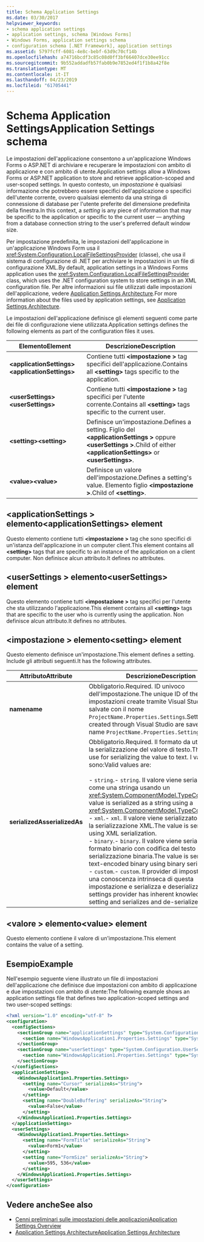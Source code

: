 ```yaml
---
title: Schema Application Settings
ms.date: 03/30/2017
helpviewer_keywords:
- schema application settings
- application settings, schema [Windows Forms]
- Windows Forms, application settings schema
- configuration schema [.NET Framework], application settings
ms.assetid: 5797fcff-6081-4e8c-bebf-63d9c70cf14b
ms.openlocfilehash: a74716bcdf3c85c08d0ff3bf66407dce30ee91cc
ms.sourcegitcommit: 9b552addadfb57fab0b9e7852ed4f1f1b8a42f8e
ms.translationtype: MT
ms.contentlocale: it-IT
ms.lasthandoff: 04/23/2019
ms.locfileid: "61705441"
---
```

# <a name="application-settings-schema"></a><span data-ttu-id="8341c-102">Schema Application Settings</span><span class="sxs-lookup"><span data-stu-id="8341c-102">Application Settings schema</span></span>

<span data-ttu-id="8341c-103">Le impostazioni dell'applicazione consentono a un'applicazione Windows Forms o ASP.NET di archiviare e recuperare le impostazioni con ambito di applicazione e con ambito di utente.</span><span class="sxs-lookup"><span data-stu-id="8341c-103">Application settings allow a Windows Forms or ASP.NET application to store and retrieve application-scoped and user-scoped settings.</span></span> <span data-ttu-id="8341c-104">In questo contesto, un *impostazione* è qualsiasi informazione che potrebbero essere specifici dell'applicazione o specifici dell'utente corrente, ovvero qualsiasi elemento da una stringa di connessione di database per l'utente preferite del dimensione predefinita della finestra.</span><span class="sxs-lookup"><span data-stu-id="8341c-104">In this context, a *setting* is any piece of information that may be specific to the application or specific to the current user — anything from a database connection string to the user's preferred default window size.</span></span>

<span data-ttu-id="8341c-105">Per impostazione predefinita, le impostazioni dell'applicazione in un'applicazione Windows Form usa il <xref:System.Configuration.LocalFileSettingsProvider> (classe), che usa il sistema di configurazione di .NET per archiviare le impostazioni in un file di configurazione XML.</span><span class="sxs-lookup"><span data-stu-id="8341c-105">By default, application settings in a Windows Forms application uses the <xref:System.Configuration.LocalFileSettingsProvider> class, which uses the .NET configuration system to store settings in an XML configuration file.</span></span> <span data-ttu-id="8341c-106">Per altre informazioni sui file utilizzati dalle impostazioni dell'applicazione, vedere [Application Settings Architecture](~/docs/framework/winforms/advanced/application-settings-architecture.md).</span><span class="sxs-lookup"><span data-stu-id="8341c-106">For more information about the files used by application settings, see [Application Settings Architecture](~/docs/framework/winforms/advanced/application-settings-architecture.md).</span></span>

<span data-ttu-id="8341c-107">Le impostazioni dell'applicazione definisce gli elementi seguenti come parte dei file di configurazione viene utilizzata.</span><span class="sxs-lookup"><span data-stu-id="8341c-107">Application settings defines the following elements as part of the configuration files it uses.</span></span>

| <span data-ttu-id="8341c-108">Elemento</span><span class="sxs-lookup"><span data-stu-id="8341c-108">Element</span></span>                    | <span data-ttu-id="8341c-109">Descrizione</span><span class="sxs-lookup"><span data-stu-id="8341c-109">Description</span></span>                                                                           |
| -------------------------- | ------------------------------------------------------------------------------------- |
| <span data-ttu-id="8341c-110">**\<applicationSettings>**</span><span class="sxs-lookup"><span data-stu-id="8341c-110">**\<applicationSettings>**</span></span> | <span data-ttu-id="8341c-111">Contiene tutti  **\<impostazione >** tag specifici dell'applicazione.</span><span class="sxs-lookup"><span data-stu-id="8341c-111">Contains all **\<setting>** tags specific to the application.</span></span>                         |
| <span data-ttu-id="8341c-112">**\<userSettings>**</span><span class="sxs-lookup"><span data-stu-id="8341c-112">**\<userSettings>**</span></span>        | <span data-ttu-id="8341c-113">Contiene tutti  **\<impostazione >** tag specifici per l'utente corrente.</span><span class="sxs-lookup"><span data-stu-id="8341c-113">Contains all **\<setting>** tags specific to the current user.</span></span>                        |
| <span data-ttu-id="8341c-114">**\<setting>**</span><span class="sxs-lookup"><span data-stu-id="8341c-114">**\<setting>**</span></span>             | <span data-ttu-id="8341c-115">Definisce un'impostazione.</span><span class="sxs-lookup"><span data-stu-id="8341c-115">Defines a setting.</span></span> <span data-ttu-id="8341c-116">Figlio del  **\<applicationSettings >** oppure  **\<userSettings >**.</span><span class="sxs-lookup"><span data-stu-id="8341c-116">Child of either **\<applicationSettings>** or **\<userSettings>**.</span></span> |
| <span data-ttu-id="8341c-117">**\<value>**</span><span class="sxs-lookup"><span data-stu-id="8341c-117">**\<value>**</span></span>               | <span data-ttu-id="8341c-118">Definisce un valore dell'impostazione.</span><span class="sxs-lookup"><span data-stu-id="8341c-118">Defines a setting's value.</span></span> <span data-ttu-id="8341c-119">Elemento figlio  **\<impostazione >**.</span><span class="sxs-lookup"><span data-stu-id="8341c-119">Child of **\<setting>**.</span></span>                                   |

## <a name="applicationsettings-element"></a><span data-ttu-id="8341c-120">\<applicationSettings > elemento</span><span class="sxs-lookup"><span data-stu-id="8341c-120">\<applicationSettings> element</span></span>

<span data-ttu-id="8341c-121">Questo elemento contiene tutti  **\<impostazione >** tag che sono specifici di un'istanza dell'applicazione in un computer client.</span><span class="sxs-lookup"><span data-stu-id="8341c-121">This element contains all **\<setting>** tags that are specific to an instance of the application on a client computer.</span></span> <span data-ttu-id="8341c-122">Non definisce alcun attributo.</span><span class="sxs-lookup"><span data-stu-id="8341c-122">It defines no attributes.</span></span>

## <a name="usersettings-element"></a><span data-ttu-id="8341c-123">\<userSettings > elemento</span><span class="sxs-lookup"><span data-stu-id="8341c-123">\<userSettings> element</span></span>

<span data-ttu-id="8341c-124">Questo elemento contiene tutti  **\<impostazione >** tag specifici per l'utente che sta utilizzando l'applicazione.</span><span class="sxs-lookup"><span data-stu-id="8341c-124">This element contains all **\<setting>** tags that are specific to the user who is currently using the application.</span></span> <span data-ttu-id="8341c-125">Non definisce alcun attributo.</span><span class="sxs-lookup"><span data-stu-id="8341c-125">It defines no attributes.</span></span>

## <a name="setting-element"></a><span data-ttu-id="8341c-126">\<impostazione > elemento</span><span class="sxs-lookup"><span data-stu-id="8341c-126">\<setting> element</span></span>

<span data-ttu-id="8341c-127">Questo elemento definisce un'impostazione.</span><span class="sxs-lookup"><span data-stu-id="8341c-127">This element defines a setting.</span></span> <span data-ttu-id="8341c-128">Include gli attributi seguenti.</span><span class="sxs-lookup"><span data-stu-id="8341c-128">It has the following attributes.</span></span>

| <span data-ttu-id="8341c-129">Attributo</span><span class="sxs-lookup"><span data-stu-id="8341c-129">Attribute</span></span>        | <span data-ttu-id="8341c-130">Descrizione</span><span class="sxs-lookup"><span data-stu-id="8341c-130">Description</span></span> |
| ---------------- | ----------- |
| <span data-ttu-id="8341c-131">**name**</span><span class="sxs-lookup"><span data-stu-id="8341c-131">**name**</span></span>         | <span data-ttu-id="8341c-132">Obbligatorio.</span><span class="sxs-lookup"><span data-stu-id="8341c-132">Required.</span></span> <span data-ttu-id="8341c-133">ID univoco dell'impostazione.</span><span class="sxs-lookup"><span data-stu-id="8341c-133">The unique ID of the setting.</span></span> <span data-ttu-id="8341c-134">Le impostazioni create tramite Visual Studio vengono salvate con il nome `ProjectName.Properties.Settings`.</span><span class="sxs-lookup"><span data-stu-id="8341c-134">Settings created through Visual Studio are saved with the name `ProjectName.Properties.Settings`.</span></span> |
| <span data-ttu-id="8341c-135">**serializedAs**</span><span class="sxs-lookup"><span data-stu-id="8341c-135">**serializedAs**</span></span> | <span data-ttu-id="8341c-136">Obbligatorio.</span><span class="sxs-lookup"><span data-stu-id="8341c-136">Required.</span></span> <span data-ttu-id="8341c-137">Il formato da utilizzare per la serializzazione del valore di testo.</span><span class="sxs-lookup"><span data-stu-id="8341c-137">The format to use for serializing the value to text.</span></span> <span data-ttu-id="8341c-138">I valori validi sono:</span><span class="sxs-lookup"><span data-stu-id="8341c-138">Valid values are:</span></span><br><br><span data-ttu-id="8341c-139">- `string`.</span><span class="sxs-lookup"><span data-stu-id="8341c-139">- `string`.</span></span> <span data-ttu-id="8341c-140">Il valore viene serializzato come una stringa usando un <xref:System.ComponentModel.TypeConverter>.</span><span class="sxs-lookup"><span data-stu-id="8341c-140">The value is serialized as a string using a <xref:System.ComponentModel.TypeConverter>.</span></span><br><span data-ttu-id="8341c-141">- `xml`.</span><span class="sxs-lookup"><span data-stu-id="8341c-141">- `xml`.</span></span> <span data-ttu-id="8341c-142">Il valore viene serializzato utilizzando la serializzazione XML.</span><span class="sxs-lookup"><span data-stu-id="8341c-142">The value is serialized using XML serialization.</span></span><br><span data-ttu-id="8341c-143">- `binary`.</span><span class="sxs-lookup"><span data-stu-id="8341c-143">- `binary`.</span></span> <span data-ttu-id="8341c-144">Il valore viene serializzato in formato binario con codifica del testo mediante la serializzazione binaria.</span><span class="sxs-lookup"><span data-stu-id="8341c-144">The value is serialized as text-encoded binary using binary serialization.</span></span><br /><span data-ttu-id="8341c-145">- `custom`.</span><span class="sxs-lookup"><span data-stu-id="8341c-145">- `custom`.</span></span> <span data-ttu-id="8341c-146">Il provider di impostazioni ha una conoscenza intrinseca di questa impostazione e serializza e deserializza il.</span><span class="sxs-lookup"><span data-stu-id="8341c-146">The settings provider has inherent knowledge of this setting and serializes and de-serializes it.</span></span> |

## <a name="value-element"></a><span data-ttu-id="8341c-147">\<valore > elemento</span><span class="sxs-lookup"><span data-stu-id="8341c-147">\<value> element</span></span>

<span data-ttu-id="8341c-148">Questo elemento contiene il valore di un'impostazione.</span><span class="sxs-lookup"><span data-stu-id="8341c-148">This element contains the value of a setting.</span></span>

## <a name="example"></a><span data-ttu-id="8341c-149">Esempio</span><span class="sxs-lookup"><span data-stu-id="8341c-149">Example</span></span>

<span data-ttu-id="8341c-150">Nell'esempio seguente viene illustrato un file di impostazioni dell'applicazione che definisce due impostazioni con ambito di applicazione e due impostazioni con ambito di utente:</span><span class="sxs-lookup"><span data-stu-id="8341c-150">The following example shows an application settings file that defines two application-scoped settings and two user-scoped settings:</span></span>

```xml
<?xml version="1.0" encoding="utf-8" ?>
<configuration>
  <configSections>
    <sectionGroup name="applicationSettings" type="System.Configuration.ApplicationSettingsGroup, System, Version=2.0.0.0, Culture=neutral, PublicKeyToken=b77a5c561934e089">
      <section name="WindowsApplication1.Properties.Settings" type="System.Configuration.ClientSettingsSection, System, Version=2.0.0.0, Culture=neutral, PublicKeyToken=b77a5c561934e089" />
    </sectionGroup>
    <sectionGroup name="userSettings" type="System.Configuration.UserSettingsGroup, System, Version=2.0.0.0, Culture=neutral, PublicKeyToken=b77a5c561934e089">
      <section name="WindowsApplication1.Properties.Settings" type="System.Configuration.ClientSettingsSection, System, Version=2.0.0.0, Culture=neutral, PublicKeyToken=b77a5c561934e089" allowExeDefinition="MachineToLocalUser" />
    </sectionGroup>
  </configSections>
  <applicationSettings>
    <WindowsApplication1.Properties.Settings>
      <setting name="Cursor" serializeAs="String">
        <value>Default</value>
      </setting>
      <setting name="DoubleBuffering" serializeAs="String">
        <value>False</value>
      </setting>
    </WindowsApplication1.Properties.Settings>
  </applicationSettings>
  <userSettings>
    <WindowsApplication1.Properties.Settings>
      <setting name="FormTitle" serializeAs="String">
        <value>Form1</value>
      </setting>
      <setting name="FormSize" serializeAs="String">
        <value>595, 536</value>
      </setting>
    </WindowsApplication1.Properties.Settings>
  </userSettings>
</configuration>
```

## <a name="see-also"></a><span data-ttu-id="8341c-151">Vedere anche</span><span class="sxs-lookup"><span data-stu-id="8341c-151">See also</span></span>

- [<span data-ttu-id="8341c-152">Cenni preliminari sulle impostazioni delle applicazioni</span><span class="sxs-lookup"><span data-stu-id="8341c-152">Application Settings Overview</span></span>](~/docs/framework/winforms/advanced/application-settings-overview.md)
- [<span data-ttu-id="8341c-153">Application Settings Architecture</span><span class="sxs-lookup"><span data-stu-id="8341c-153">Application Settings Architecture</span></span>](~/docs/framework/winforms/advanced/application-settings-architecture.md)
